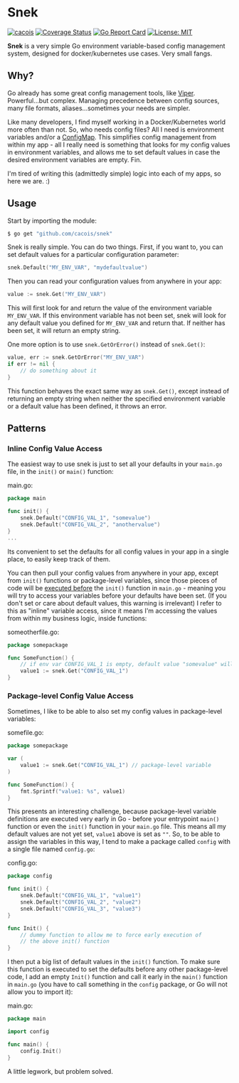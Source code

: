# Snek

[![cacois](https://circleci.com/gh/cacois/snek.svg?style=svg)](https://app.circleci.com/pipelines/github/cacois/snek)
[![Coverage Status](https://coveralls.io/repos/github/cacois/snek/badge.svg?branch=master)](https://coveralls.io/github/cacois/snek?branch=master)
[![Go Report Card](https://goreportcard.com/badge/github.com/cacois/snek?style=flat-square)](https://goreportcard.com/report/github.com/cacois/snek)
[![License: MIT](https://img.shields.io/badge/License-MIT-green.svg)](https://opensource.org/licenses/MIT)

**Snek** is a very simple Go environment variable-based config management system, designed for docker/kubernetes use cases. Very small fangs.

## Why?

Go already has some great config management tools, like [Viper](https://github.com/spf13/viper). Powerful...but complex. Managing precedence between config sources, many file formats, aliases...sometimes your needs are simpler.

Like many developers, I find myself working in a Docker/Kubernetes world more often than not. So, who needs config files? All I need is environment variables and/or a [ConfigMap](https://kubernetes.io/docs/concepts/configuration/configmap/). This simplifies config management from within my app - all I really need is something that looks for my config values in environment variables, and allows me to set default values in case the desired environment variables are empty. Fin.

I'm tired of writing this (admittedly simple) logic into each of my apps, so here we are. :)

## Usage

Start by importing the module:

```bash
$ go get "github.com/cacois/snek"
```

Snek is really simple. You can do two things. First, if you want to, you can set default values for a particular configuration parameter:

```go
snek.Default("MY_ENV_VAR", "mydefaultvalue")
```

Then you can read your configuration values from anywhere in your app:

```go
value := snek.Get("MY_ENV_VAR")
```

This will first look for and return the value of the environment variable `MY_ENV_VAR`. If this environment variable has not been set, snek will look for any default value you defined for `MY_ENV_VAR` and return that. If neither has been set, it will return an empty string.

One more option is to use `snek.GetOrError()` instead of `snek.Get()`:

```go
value, err := snek.GetOrError("MY_ENV_VAR")
if err != nil {
    // do something about it
}
```

This function behaves the exact same way as `snek.Get()`, except instead of returning an empty string when neither the specified environment variable or a default value has been defined, it throws an error. 

## Patterns

### Inline Config Value Access

The easiest way to use snek is just to set all your defaults in your `main.go` file, in the `init()` or `main()` function:

main.go:
```go
package main

func init() {
    snek.Default("CONFIG_VAL_1", "somevalue")
    snek.Default("CONFIG_VAL_2", "anothervalue")
}
...
```

Its convenient to set the defaults for all config values in your app in a single place, to easily keep track of them.

You can then pull your config values from anywhere in your app, except from `init()` functions or package-level variables, since those pieces of code will be [executed before](https://yourbasic.org/golang/package-init-function-main-execution-order/) the `init()` function in `main.go` - meaning you will try to access your variables before your defaults have been set. (If you don't set or care about default values, this warning is irrelevant)  I refer to this as "inline" variable access, since it means I'm accessing the values from within my business logic, inside functions:

someotherfile.go:
```go
package somepackage

func SomeFunction() {
    // if env var CONFIG_VAL_1 is empty, default value "somevalue" will be returned
    value1 := snek.Get("CONFIG_VAL_1") 
}
```

### Package-level Config Value Access

Sometimes, I like to be able to also set my config values in package-level variables:

somefile.go:
```go
package somepackage

var (
    value1 := snek.Get("CONFIG_VAL_1") // package-level variable
)

func SomeFunction() {
    fmt.Sprintf("value1: %s", value1)
}
```

This presents an interesting challenge, because package-level variable definitions are executed very early in Go - before your entrypoint `main()` function or even the `init()` function in your `main.go` file. This means all my default values are not yet set, `value1` above is set as `""`. So, to be able to assign the variables in this way, I tend to make a package called `config` with a single file named `config.go`:

config.go:
```go
package config

func init() {
    snek.Default("CONFIG_VAL_1", "value1")
    snek.Default("CONFIG_VAL_2", "value2")
    snek.Default("CONFIG_VAL_3", "value3")
}

func Init() {
    // dummy function to allow me to force early execution of
    // the above init() function
}
```

I then put a big list of default values in the `init()` function. To make sure this function is executed to set the defaults before any other package-level code, I add an empty `Init()` function and call it early in the `main()` function in `main.go` (you have to call something in the `config` package, or Go will not allow you to import it):

main.go:
```go
package main

import config

func main() {
    config.Init()
}
```

A little legwork, but problem solved.